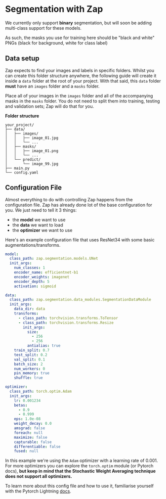 # Segmentation with Zap

We currently only support **binary** segmentation, but will soon be adding multi-class support for these models.

As such, the masks you use for training here should be "black and white" PNGs (black for background, white for class label)

## Data setup

Zap expects to find your images and labels in specific folders. Whilst you can create this folder structure anywhere, the following guide will create it inside a `data` folder at the root of your project. With that said, this `data` folder **must** have an `images` folder and a `masks` folder.

Place all of your images in the `images` folder and all of the accompanying masks in the `masks` folder. You do not need to split them into training, testing and validation sets; Zap will do that for you.

**Folder structure**

```
your_project/
├── data/
│   ├── images/
│   │   ├── image_01.jpg
│   │   └── ...
│   ├── masks/
│   │   ├── image_01.png
│   │   └── ...
│   └── predict/
│       └── image_99.jpg
├── main.py
└── config.yaml
```

## Configuration File

Almost everything to do with controlling Zap happens from the configuration file. Zap has already done lot of the base configuration for you. We just need to tell it 3 things:

- the **model** we want to use
- the **data** we want to load
- the **optimizer** we want to use

Here's an example configuration file that uses ResNet34 with some basic augmentations/transforms.

```yaml
model:
  class_path: zap.segmentation.models.UNet
  init_args:
    num_classes: 1
    encoder_name: efficientnet-b1
    encoder_weights: imagenet
    encoder_depth: 5
    activation: sigmoid

data:
  class_path: zap.segmentation.data_modules.SegmentationDataModule
  init_args:
    data_dir: data
    transforms:
      - class_path: torchvision.transforms.ToTensor
      - class_path: torchvision.transforms.Resize
        init_args:
          size:
            - 256
            - 256
          antialias: true
    train_split: 0.7
    test_split: 0.2
    val_split: 0.1
    batch_size: 2
    num_workers: 0
    pin_memory: true
    shuffle: true

optimizer:
  class_path: torch.optim.Adam
  init_args:
    lr: 0.001234
    betas:
      - 0.9
      - 0.999
    eps: 1.0e-08
    weight_decay: 0.0
    amsgrad: false
    foreach: null
    maximize: false
    capturable: false
    differentiable: false
    fused: null
```

In this example we're using the `Adam` optimizer with a learning rate of 0.001. For more optimizers you can explore the `torch.optim` module (or Pytorch docs), **but keep in mind that the Stochastic Weight Averaging technique does not support all optimizers.**

To learn more about this config file and how to use it, familiarise yourself with the Pytorch Lightning [docs](https://lightning.ai/docs/pytorch/stable/levels/advanced_level_15.html).
